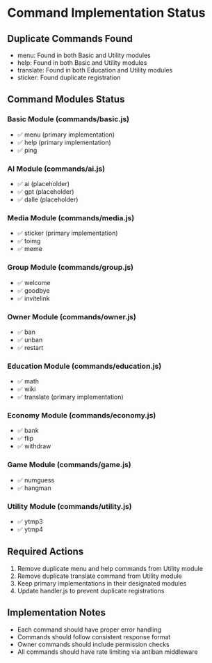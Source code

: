 # Command Implementation Status

## Duplicate Commands Found
- menu: Found in both Basic and Utility modules
- help: Found in both Basic and Utility modules
- translate: Found in both Education and Utility modules
- sticker: Found duplicate registration

## Command Modules Status

### Basic Module (commands/basic.js)
- ✅ menu (primary implementation)
- ✅ help (primary implementation)
- ✅ ping

### AI Module (commands/ai.js)
- ✅ ai (placeholder)
- ✅ gpt (placeholder)
- ✅ dalle (placeholder)

### Media Module (commands/media.js)
- ✅ sticker (primary implementation)
- ✅ toimg
- ✅ meme

### Group Module (commands/group.js)
- ✅ welcome
- ✅ goodbye
- ✅ invitelink

### Owner Module (commands/owner.js)
- ✅ ban
- ✅ unban
- ✅ restart

### Education Module (commands/education.js)
- ✅ math
- ✅ wiki
- ✅ translate (primary implementation)

### Economy Module (commands/economy.js)
- ✅ bank
- ✅ flip
- ✅ withdraw

### Game Module (commands/game.js)
- ✅ numguess
- ✅ hangman

### Utility Module (commands/utility.js)
- ✅ ytmp3
- ✅ ytmp4

## Required Actions
1. Remove duplicate menu and help commands from Utility module
2. Remove duplicate translate command from Utility module
3. Keep primary implementations in their designated modules
4. Update handler.js to prevent duplicate registrations

## Implementation Notes
- Each command should have proper error handling
- Commands should follow consistent response format
- Owner commands should include permission checks
- All commands should have rate limiting via antiban middleware
